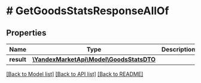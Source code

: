 # # GetGoodsStatsResponseAllOf

## Properties

Name | Type | Description | Notes
------------ | ------------- | ------------- | -------------
**result** | [**\YandexMarketApi\Model\GoodsStatsDTO**](GoodsStatsDTO.md) |  | [optional]

[[Back to Model list]](../../README.md#models) [[Back to API list]](../../README.md#endpoints) [[Back to README]](../../README.md)
